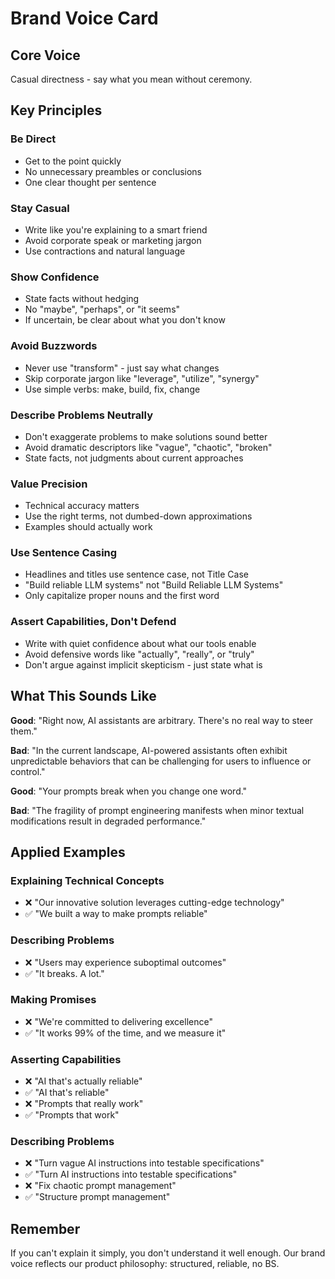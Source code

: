 # Brand Voice Card

## Core Voice

Casual directness - say what you mean without ceremony.

## Key Principles

### Be Direct

- Get to the point quickly
- No unnecessary preambles or conclusions
- One clear thought per sentence

### Stay Casual

- Write like you're explaining to a smart friend
- Avoid corporate speak or marketing jargon
- Use contractions and natural language

### Show Confidence

- State facts without hedging
- No "maybe", "perhaps", or "it seems"
- If uncertain, be clear about what you don't know

### Avoid Buzzwords

- Never use "transform" - just say what changes
- Skip corporate jargon like "leverage", "utilize", "synergy"
- Use simple verbs: make, build, fix, change

### Describe Problems Neutrally

- Don't exaggerate problems to make solutions sound better
- Avoid dramatic descriptors like "vague", "chaotic", "broken"
- State facts, not judgments about current approaches

### Value Precision

- Technical accuracy matters
- Use the right terms, not dumbed-down approximations
- Examples should actually work

### Use Sentence Casing

- Headlines and titles use sentence case, not Title Case
- "Build reliable LLM systems" not "Build Reliable LLM Systems"
- Only capitalize proper nouns and the first word

### Assert Capabilities, Don't Defend

- Write with quiet confidence about what our tools enable
- Avoid defensive words like "actually", "really", or "truly"
- Don't argue against implicit skepticism - just state what is

## What This Sounds Like

**Good**: "Right now, AI assistants are arbitrary. There's no real way to steer
them."

**Bad**: "In the current landscape, AI-powered assistants often exhibit
unpredictable behaviors that can be challenging for users to influence or
control."

**Good**: "Your prompts break when you change one word."

**Bad**: "The fragility of prompt engineering manifests when minor textual
modifications result in degraded performance."

## Applied Examples

### Explaining Technical Concepts

- ❌ "Our innovative solution leverages cutting-edge technology"
- ✅ "We built a way to make prompts reliable"

### Describing Problems

- ❌ "Users may experience suboptimal outcomes"
- ✅ "It breaks. A lot."

### Making Promises

- ❌ "We're committed to delivering excellence"
- ✅ "It works 99% of the time, and we measure it"

### Asserting Capabilities

- ❌ "AI that's actually reliable"
- ✅ "AI that's reliable"
- ❌ "Prompts that really work"
- ✅ "Prompts that work"

### Describing Problems

- ❌ "Turn vague AI instructions into testable specifications"
- ✅ "Turn AI instructions into testable specifications"
- ❌ "Fix chaotic prompt management"
- ✅ "Structure prompt management"

## Remember

If you can't explain it simply, you don't understand it well enough. Our brand
voice reflects our product philosophy: structured, reliable, no BS.
